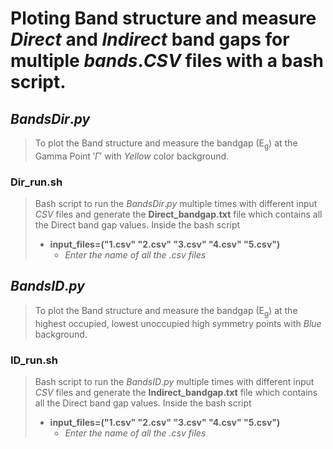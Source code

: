 # Ploting Band structure and measure $Direct$ and $Indirect$ band gaps for multiple $bands.CSV$ files with a bash script.
## $BandsDir.py$
> To plot the Band structure and measure the bandgap (E<sub>g</sub>) at the Gamma Point $'\Gamma'$ with $Yellow$ color background.
### Dir_run.sh
> Bash script to run the $BandsDir.py$ multiple times with different input $CSV$ files and generate the **Direct_bandgap.txt** file which contains all the Direct band gap values. Inside the bash script
>    - **input_files=("1.csv" "2.csv" "3.csv" "4.csv" "5.csv")**
>      - *Enter the name of all the .csv files*
## $BandsID.py$
> To plot the Band structure and measure the bandgap (E<sub>g</sub>) at the highest occupied, lowest unoccupied high symmetry points with $Blue$ background.
### ID_run.sh
> Bash script to run the $BandsID.py$ multiple times with different input $CSV$ files and generate the **Indirect_bandgap.txt** file which contains all the Direct band gap values. Inside the bash script
>    - **input_files=("1.csv" "2.csv" "3.csv" "4.csv" "5.csv")**
>      - *Enter the name of all the .csv files*
